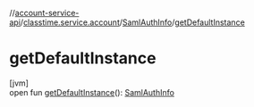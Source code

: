 //[account-service-api](../../../index.md)/[classtime.service.account](../index.md)/[SamlAuthInfo](index.md)/[getDefaultInstance](get-default-instance.md)

# getDefaultInstance

[jvm]\
open fun [getDefaultInstance](get-default-instance.md)(): [SamlAuthInfo](index.md)
